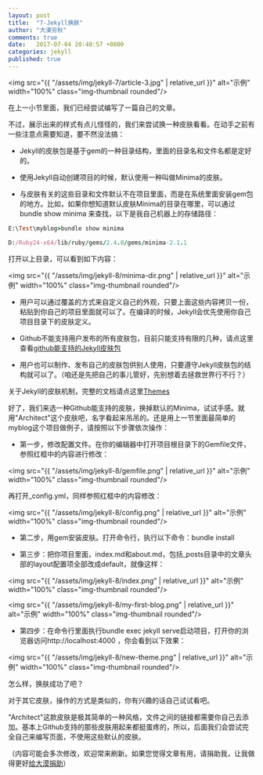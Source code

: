 ```yaml
---
layout: post
title:  "7-Jekyll换肤"
author: "大漠穷秋"
comments: true
date:   2017-07-04 20:40:57 +0800
categories: jekyll
published: true
---
```


<img src="{{ "/assets/img/jekyll-7/article-3.jpg" | relative_url }}" alt="示例" width="100%" class="img-thumbnail rounded"/>

在上一小节里面，我们已经尝试编写了一篇自己的文章。

不过，展示出来的样式有点儿怪怪的，我们来尝试换一种皮肤看看。在动手之前有一些注意点需要知道，要不然没法搞：

- Jekyll的皮肤包是基于gem的一种目录结构，里面的目录名和文件名都是定好的。

- 使用Jekyll自动创建项目的时候，默认使用一种叫做Minima的皮肤。

- 与皮肤有关的这些目录和文件默认不在项目里面，而是在系统里面安装gem包的地方。比如，如果你想知道默认皮肤Minima的目录在哪里，可以通过bundle show minima 来查找，以下是我自己机器上的存储路径：

```ruby
E:\Test\myblog>bundle show minima

D:/Ruby24-x64/lib/ruby/gems/2.4.0/gems/minima-2.1.1
```

打开以上目录，可以看到如下内容：

<img src="{{ "/assets/img/jekyll-8/minima-dir.png" | relative_url }}" alt="示例" width="100%" class="img-thumbnail rounded"/>

- 用户可以通过覆盖的方式来自定义自己的外观，只要上面这些内容拷贝一份，粘贴到你自己的项目里面就可以了。在编译的时候，Jekyll会优先使用你自己项目目录下的皮肤定义。

- Github不能支持用户发布的所有皮肤包，目前只能支持有限的几种，请点这里查看<a href="https://pages.github.com/themes/" target="_blank">github能支持的Jekyll皮肤包</a>

- 用户也可以制作、发布自己的皮肤包供别人使用，只要遵守Jekyll皮肤包的结构就可以了。（咱还是先把自己的事儿管好，先别想着去拯救世界行不行？）

关于Jekyll的皮肤机制，完整的文档请点这里<a href="https://jekyllrb.com/docs/themes/" target="_blank">Themes</a>

好了，我们来选一种Github能支持的皮肤，换掉默认的Minima，试试手感。就用"Architect"这个皮肤吧，名字看起来吊吊的。还是用上一节里面最简单的myblog这个项目做例子，请按照以下步骤依次操作：

- 第一步，修改配置文件。在你的编辑器中打开项目根目录下的Gemfile文件，参照红框中的内容进行修改：

<img src="{{ "/assets/img/jekyll-8/gemfile.png" | relative_url }}" alt="示例" width="100%" class="img-thumbnail rounded"/>

再打开_config.yml，同样参照红框中的内容修改：

<img src="{{ "/assets/img/jekyll-8/config.png" | relative_url }}" alt="示例" width="100%" class="img-thumbnail rounded"/>

- 第二步，用gem安装皮肤。打开命令行，执行以下命令：bundle install

- 第三步：把你项目里面，index.md和about.md，包括_posts目录中的文章头部的layout配置项全部改成default，就像这样：

<img src="{{ "/assets/img/jekyll-8/index.png" | relative_url }}" alt="示例" width="100%" class="img-thumbnail rounded"/>

<img src="{{ "/assets/img/jekyll-8/my-first-blog.png" | relative_url }}" alt="示例" width="100%" class="img-thumbnail rounded"/>

- 第四步：在命令行里面执行bundle exec jekyll serve启动项目，打开你的浏览器访问http://localhost:4000 ，你会看到以下效果：

<img src="{{ "/assets/img/jekyll-8/new-theme.png" | relative_url }}" alt="示例" width="100%" class="img-thumbnail rounded"/>

怎么样，换肤成功了吧？

对于其它皮肤，操作的方式是类似的，你有兴趣的话自己试试看吧。

"Architect"这款皮肤是极其简单的一种风格，文件之间的链接都需要你自己去添加。基本上Github支持的那些皮肤用起来都挺蛋疼的，所以，后面我们会尝试完全自己来编写页面，不使用这些默认的皮肤。

（内容可能会多次修改，欢迎常来刷新。如果您觉得文章有用，请捐助我，让我做得更好<a href="http://damoqiongqiu.github.io/donate/index.html">给大漠捐助</a>）